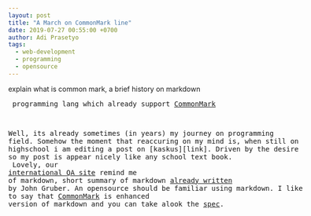 ```yaml
---
layout: post
title: "A March on CommonMark line"
date: 2019-07-27 00:55:00 +0700
author: Adi Prasetyo
tags:
  - web-development
  - programming
  - opensource
---
```


<aim> explain what is common mark, a brief history on markdown
<listing> programming lang which already support [CommonMark](https://en.wikipedia.org/wiki/Markdown)

Well, its already sometimes (in years) my journey on programming field.
Somehow the moment that reaccuring on my mind is, when still on highschool i am editing a post
on [kaskus][link]. Driven by the desire so my post is appear nicely like any school text book.
<br>
Lovely, our [international QA site](https://stackexchange.com/) remind me of markdown, short summary of markdown [already written](https://daringfireball.net/projects/markdown/) by John Gruber. An opensource should be familiar using markdown. I like to say that
[CommonMark](https://commonmark.org/) is enhanced version of markdown and you can take alook the [spec](https://github.com/commonmark/commonmark-spec).
